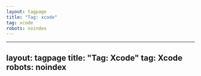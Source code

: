 ```yaml
---
layout: tagpage
title: "Tag: xcode"
tag: xcode
robots: noindex
---
```

---
layout: tagpage
title: "Tag: Xcode"
tag: Xcode
robots: noindex
---
